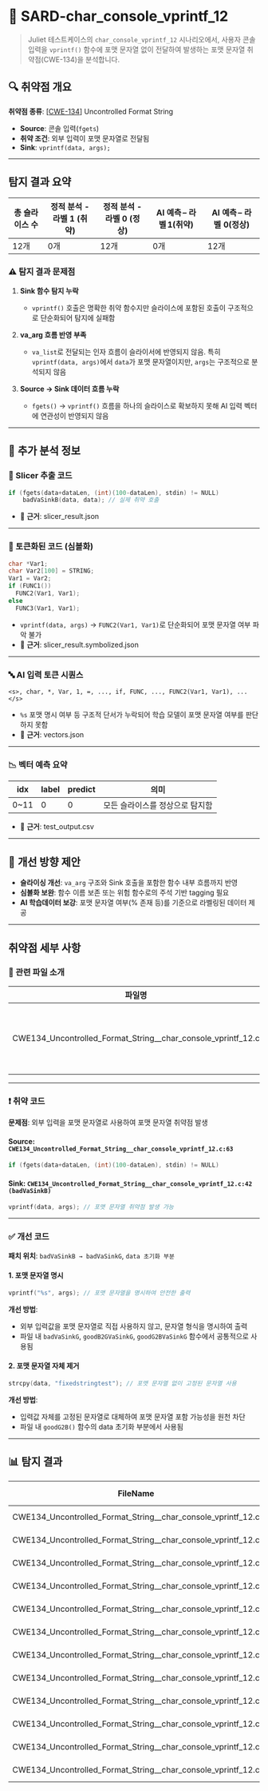 # 📁 SARD-char_console_vprintf_12

> Juliet 테스트케이스의 `char_console_vprintf_12` 시나리오에서, 사용자 콘솔 입력을 `vprintf()` 함수에 포맷 문자열 없이 전달하여 발생하는 포맷 문자열 취약점(CWE-134)을 분석합니다.

## 🔍 취약점 개요

**취약점 종류**: [[CWE-134](https://cwe.mitre.org/data/definitions/134.html)] Uncontrolled Format String

* **Source**: 콘솔 입력(`fgets`)
* **취약 조건**: 외부 입력이 포맷 문자열로 전달됨
* **Sink**: `vprintf(data, args);`

---

## 탐지 결과 요약

| 총 슬라이스 수 | 정적 분석 - 라벨 1 (취약) | 정적 분석 - 라벨 0 (정상) | AI 예측 – 라벨 1(취약) | AI 예측 – 라벨  0(정상) |
|----------------|---------------------------|----------------------------|---------------|---------------|
| 12개           | 0개                       | 12개                       | 0개           | 12개          |

### ⚠️ 탐지 결과 문제점

1. **Sink 함수 탐지 누락**  
   - `vprintf()` 호출은 명확한 취약 함수지만 슬라이스에 포함된 호출이 구조적으로 단순화되어 탐지에 실패함

2. **va_arg 흐름 반영 부족**  
   - `va_list`로 전달되는 인자 흐름이 슬라이서에 반영되지 않음. 특히 `vprintf(data, args)`에서 `data`가 포맷 문자열이지만, `args`는 구조적으로 분석되지 않음

3. **Source → Sink 데이터 흐름 누락**  
   - `fgets()` → `vprintf()` 흐름을 하나의 슬라이스로 확보하지 못해 AI 입력 벡터에 연관성이 반영되지 않음

---

## 🧠 추가 분석 정보

### 🔎 Slicer 추출 코드
```c
if (fgets(data+dataLen, (int)(100-dataLen), stdin) != NULL)
    badVaSinkB(data, data); // 실제 취약 호출
```
- 📄 **근거**: slicer_result.json

---

### 🧩 토큰화된 코드 (심볼화)
```c
char *Var1;
char Var2[100] = STRING;
Var1 = Var2;
if (FUNC1())
  FUNC2(Var1, Var1);
else
  FUNC3(Var1, Var1);
```
- `vprintf(data, args)` → `FUNC2(Var1, Var1)`로 단순화되어 포맷 문자열 여부 파악 불가
- 📄 **근거**: slicer_result.symbolized.json

---

### 🔤 AI 입력 토큰 시퀀스
```
<s>, char, *, Var, 1, =, ..., if, FUNC, ..., FUNC2(Var1, Var1), ... </s>
```
- `%s` 포맷 명시 여부 등 구조적 단서가 누락되어 학습 모델이 포맷 문자열 여부를 판단하지 못함
- 📄 **근거**: vectors.json

---

### 📉 벡터 예측 요약

| idx | label | predict | 의미 |
|-----|-------|---------|------|
| 0~11 | 0     | 0       | 모든 슬라이스를 정상으로 탐지함

- 📄 **근거**: test_output.csv

---

## 🧪 개선 방향 제안

- **슬라이싱 개선**: `va_arg` 구조와 Sink 호출을 포함한 함수 내부 흐름까지 반영
- **심볼화 보완**: 함수 이름 보존 또는 위험 함수로의 주석 기반 tagging 필요
- **AI 학습데이터 보강**: 포맷 문자열 여부(% 존재 등)를 기준으로 라벨링된 데이터 제공

---

## 취약점 세부 사항

### 📁 관련 파일 소개

| 파일명 | 설명 |
|--------|------|
| CWE134_Uncontrolled_Format_String__char_console_vprintf_12.c | 콘솔 입력을 받아 `vprintf()` 호출에 전달하는 테스트 예제 |

---

### ❗️ 취약 코드

**문제점**: 외부 입력을 포맷 문자열로 사용하여 포맷 문자열 취약점 발생

#### Source: `CWE134_Uncontrolled_Format_String__char_console_vprintf_12.c:63`
```c
if (fgets(data+dataLen, (int)(100-dataLen), stdin) != NULL)
```

#### Sink: `CWE134_Uncontrolled_Format_String__char_console_vprintf_12.c:42 (badVaSinkB)`
```c
vprintf(data, args); // 포맷 문자열 취약점 발생 가능
```

---

### ✅ 개선 코드

**패치 위치**: `badVaSinkB → badVaSinkG`, `data 초기화 부분`

#### 1. 포맷 문자열 명시
```c
vprintf("%s", args); // 포맷 문자열을 명시하여 안전한 출력
```

**개선 방법**:
- 외부 입력값을 포맷 문자열로 직접 사용하지 않고, 문자열 형식을 명시하여 출력
- 파일 내 `badVaSinkG`, `goodB2GVaSinkG`, `goodG2BVaSinkG` 함수에서 공통적으로 사용됨

#### 2. 포맷 문자열 자체 제거
```c
strcpy(data, "fixedstringtest"); // 포맷 문자열 없이 고정된 문자열 사용
```

**개선 방법**:
- 입력값 자체를 고정된 문자열로 대체하여 포맷 문자열 포함 가능성을 원천 차단
- 파일 내 `goodG2B()` 함수의 data 초기화 부분에서 사용됨

---


## 📊 탐지 결과

|FileName|Caller|Source|Sink|idx|CWE-ID|category|criterion|line|label|predict|
|--------|------|------|----|---|------|--------|---------|----|-----|-------|
|CWE134_Uncontrolled_Format_String__char_console_vprintf_12.c|CWE134_Uncontrolled_Format_String__char_console_vprintf_12_bad|False|True|0|CWE-134|CallExpression|strlen|58|0|0|
|CWE134_Uncontrolled_Format_String__char_console_vprintf_12.c|CWE134_Uncontrolled_Format_String__char_console_vprintf_12_bad|False|True|1|CWE-134|CallExpression|fgets|63|0|0|
|CWE134_Uncontrolled_Format_String__char_console_vprintf_12.c|CWE134_Uncontrolled_Format_String__char_console_vprintf_12_bad|False|True|2|CWE-134|CallExpression|strlen|67|0|0|
|CWE134_Uncontrolled_Format_String__char_console_vprintf_12.c|CWE134_Uncontrolled_Format_String__char_console_vprintf_12_bad|False|True|3|CWE-134|CallExpression|strcpy|85|0|0|
|CWE134_Uncontrolled_Format_String__char_console_vprintf_12.c|goodB2G|False|True|4|CWE-134|CallExpression|strlen|136|0|0|
|CWE134_Uncontrolled_Format_String__char_console_vprintf_12.c|goodB2G|False|True|5|CWE-134|CallExpression|fgets|141|0|0|
|CWE134_Uncontrolled_Format_String__char_console_vprintf_12.c|goodB2G|False|True|6|CWE-134|CallExpression|strlen|145|0|0|
|CWE134_Uncontrolled_Format_String__char_console_vprintf_12.c|goodB2G|False|True|7|CWE-134|CallExpression|strlen|164|0|0|
|CWE134_Uncontrolled_Format_String__char_console_vprintf_12.c|goodB2G|False|True|8|CWE-134|CallExpression|fgets|169|0|0|
|CWE134_Uncontrolled_Format_String__char_console_vprintf_12.c|goodB2G|False|True|9|CWE-134|CallExpression|strlen|173|0|0|
|CWE134_Uncontrolled_Format_String__char_console_vprintf_12.c|goodG2B|False|True|10|CWE-134|CallExpression|strcpy|232|0|0|
|CWE134_Uncontrolled_Format_String__char_console_vprintf_12.c|goodG2B|False|True|11|CWE-134|CallExpression|strcpy|237|0|0|